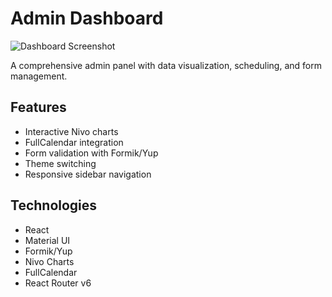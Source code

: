 # Admin Dashboard

![Dashboard Screenshot](./src/assets/recent/dashboard.png)

A comprehensive admin panel with data visualization, scheduling, and form management.

## Features

- Interactive Nivo charts
- FullCalendar integration
- Form validation with Formik/Yup
- Theme switching
- Responsive sidebar navigation

## Technologies

- React
- Material UI
- Formik/Yup
- Nivo Charts
- FullCalendar
- React Router v6
